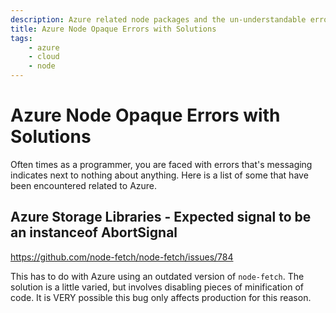 ```yaml
---
description: Azure related node packages and the un-understandable errors that come along with them.
title: Azure Node Opaque Errors with Solutions
tags:
    - azure
    - cloud
    - node
---
```


# Azure Node Opaque Errors with Solutions

Often times as a programmer, you are faced with errors that's messaging indicates next to nothing about anything. Here is a list of some that have been encountered related to Azure.

## Azure Storage Libraries - Expected signal to be an instanceof AbortSignal

https://github.com/node-fetch/node-fetch/issues/784

This has to do with Azure using an outdated version of `node-fetch`. The solution is a little varied, but involves disabling pieces of minification of code. It is VERY possible this bug only affects production for this reason.
